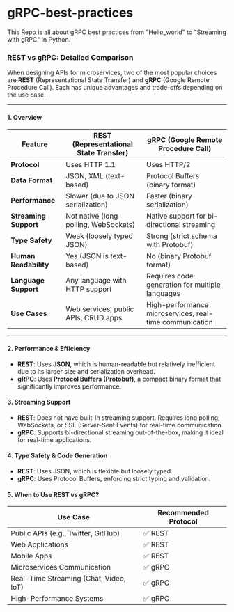 # gRPC-best-practices

This Repo is all about gRPC best practices from "Hello_world" to "Streaming with gRPC" in Python.
### REST vs gRPC: Detailed Comparison

When designing APIs for microservices, two of the most popular choices are **REST** (Representational State Transfer) and **gRPC** (Google Remote Procedure Call). Each has unique advantages and trade-offs depending on the use case.

---



#### 1. **Overview**

| Feature        | REST (Representational State Transfer) | gRPC (Google Remote Procedure Call) |
|---------------|--------------------------------------|----------------------------------|
| **Protocol**  | Uses HTTP 1.1                        | Uses HTTP/2                      |
| **Data Format** | JSON, XML (text-based)             | Protocol Buffers (binary format) |
| **Performance** | Slower (due to JSON serialization) | Faster (binary serialization) |
| **Streaming Support** | Not native (long polling, WebSockets) | Native support for bi-directional streaming |
| **Type Safety** | Weak (loosely typed JSON) | Strong (strict schema with Protobuf) |
| **Human Readability** | Yes (JSON is text-based) | No (binary Protobuf format) |
| **Language Support** | Any language with HTTP support | Requires code generation for multiple languages |
| **Use Cases** | Web services, public APIs, CRUD apps | High-performance microservices, real-time communication |

---

#### 2. **Performance & Efficiency**
- **REST**: Uses **JSON**, which is human-readable but relatively inefficient due to its larger size and serialization overhead.
- **gRPC**: Uses **Protocol Buffers (Protobuf)**, a compact binary format that significantly improves performance.

#### 3. Streaming Support
- **REST**:  Does not have built-in streaming support. Requires long polling, WebSockets, or SSE (Server-Sent Events) for real-time communication.
- **gRPC**: Supports bi-directional streaming out-of-the-box, making it ideal for real-time applications.

#### 4. Type Safety & Code Generation
- **REST**: Uses JSON, which is flexible but loosely typed.
- **gRPC**: Uses Protocol Buffers, enforcing strict typing and validation.


#### 5. When to Use REST vs gRPC?
| Use Case | Recommended Protocol |
|----------|----------------------|
|Public APIs (e.g., Twitter, GitHub) |	✅ REST | 
|Web Applications|	✅ REST|
|Mobile Apps|	✅ REST|
|Microservices Communication|	✅ gRPC|
|Real-Time Streaming (Chat, Video, IoT)|	✅ gRPC|
|High-Performance Systems|	✅ gRPC|